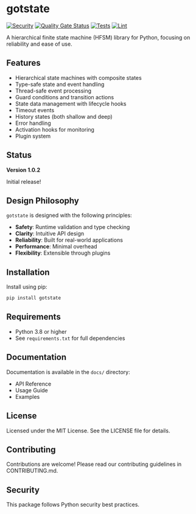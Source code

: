 # gotstate

[![Security](https://github.com/KeplerOps/gotstate/actions/workflows/security.yml/badge.svg)](https://github.com/KeplerOps/gotstate/actions/workflows/security.yml)
[![Quality Gate Status](https://sonarcloud.io/api/project_badges/measure?project=Brad-Edwards_gotstate&metric=alert_status)](https://sonarcloud.io/summary/new_code?id=Brad-Edwards_gotstate)
[![Tests](https://github.com/KeplerOps/gotstate/actions/workflows/test.yml/badge.svg)](https://github.com/KeplerOps/gotstate/actions/workflows/test.yml)
[![Lint](https://github.com/KeplerOps/gotstate/actions/workflows/lint.yml/badge.svg)](https://github.com/KeplerOps/gotstate/actions/workflows/lint.yml)

A hierarchical finite state machine (HFSM) library for Python, focusing on reliability and ease of use.

## Features

- Hierarchical state machines with composite states
- Type-safe state and event handling
- Thread-safe event processing
- Guard conditions and transition actions
- State data management with lifecycle hooks
- Timeout events
- History states (both shallow and deep)
- Error handling
- Activation hooks for monitoring
- Plugin system

## Status

**Version 1.0.2**

Initial release!

## Design Philosophy

`gotstate` is designed with the following principles:

- **Safety**: Runtime validation and type checking
- **Clarity**: Intuitive API design
- **Reliability**: Built for real-world applications
- **Performance**: Minimal overhead
- **Flexibility**: Extensible through plugins

## Installation

Install using pip:

```bash
pip install gotstate
```

## Requirements

- Python 3.8 or higher
- See `requirements.txt` for full dependencies

## Documentation

Documentation is available in the `docs/` directory:
- API Reference
- Usage Guide
- Examples

## License

Licensed under the MIT License. See the LICENSE file for details.

## Contributing

Contributions are welcome! Please read our contributing guidelines in CONTRIBUTING.md.

## Security

This package follows Python security best practices.
